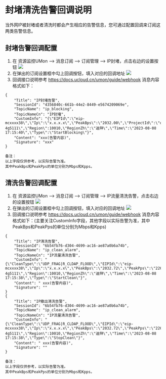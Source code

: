 # 封堵清洗告警回调说明

当外网IP被封堵或者清洗时都会产生相应的告警信息，您可通过配置回调来订阅这两类告警信息。

## 封堵告警回调配置
1. 在 资源监控UMon –> 消息订阅 –> 订阅管理 –> IP封堵，点击右边的设置按钮
![](/images/usecurity/IP封堵.png)
2. 在弹出的订阅设置框中勾上回调按钮，填入对应的回调地址
![](/images/usecurity/订阅设置.png)
3. 回调接口说明参考 https://docs.ucloud.cn/umon/guide/webhook 
消息内容格式如下：
```
{
    "Title": "IP封堵告警",
    "SessionId": "4356840c-661b-44e2-8449-e5674209069e",
    "TopicName": "ip_blocking",
    "TopicNameCn": "IP封堵",
    "CustomInfo": "{\"EIPId\":\"eip-mcxxxx38\",\"Ip\":\"x.x.x.x\",\"PeakBps\":\"2032.00\",\"ProjectId\":\"org-4g5111\",\"Region\":10010,\"RegionZh\":\"迪拜\",\"Time\":\"2023-08-08 17:15:40\",\"Type\":\"StartBlocking\"}",
    "Content": "xxx(告警内容)",
    "Signature": "xxx"
}
```

    备注：
    以上字段仅供参考，以实际告警为准。
    其中PeakBps和PeakPps的单位分别为Mbps和Kpps。


##	清洗告警回调配置
1. 在 资源监控UMon –> 消息订阅 –> 订阅管理 –> IP流量清洗告警，点击右边的设置按钮
![](/images/usecurity/IP清洗.png)
2. 在弹出的订阅设置框中勾上回调按钮，填入对应的回调地址
![](/images/usecurity/订阅设置.png)
3. 回调接口说明参考 https://docs.ucloud.cn/umon/guide/webhook 
消息内容格式如下：(主要关注CustomInfo字段，其他字段以实际告警为准，其中PeakBps和PeakPps的单位分别为Mbps和Kpps) 
```
{
    "Title": "IP清洗告警",
    "SessionId": "6b54fb76-d304-4699-ac16-ae87a0b6a74b",
    "TopicName": "ip_clean_alarm",
    "TopicNameCn": "IP流量清洗告警",
    "CustomInfo": "{\"CleanType\":\"UDP_FRAG|R_CLDAP_FLOOD\",\"EIPId\":\"eip-mcxxxx38\",\"Ip\":\"x.x.x.x\",\"PeakBps\":\"2032.72\",\"PeakPps\":\"226.89\",\"ProjectId\":\"org-4g5111\",\"Region\":10010,\"RegionZh\":\"迪拜\",\"Time\":\"2023-08-08 17:15:38\",\"Type\":\"StartClean\"}",
    "Content": " xxx(告警内容)",
    "Signature": ""
}
{
    "Title": "IP撤出清洗告警",
    "SessionId": "6b54fb76-d304-4699-ac16-ae87a0b6a74b",
    "TopicName": "ip_clean_alarm",
    "TopicNameCn": "IP流量清洗告警",
    "CustomInfo": "{\"CleanType\":\"UDP_FRAG|R_CLDAP_FLOOD\",\"EIPId\":\"eip-mcxxxx38\",\"Ip\":\"x.x.x.x\",\"PeakBps\":\"2032.72\",\"PeakPps\":\"226.89\",\"ProjectId\":\"org-4g5111\",\"Region\":10010,\"RegionZh\":\"迪拜\",\"Time\":\"2023-08-08 17:15:38\",\"Type\":\"StopClean\"}",
    "Content": " xxx(告警内容)",
    "Signature": ""
}
```

    备注：
    以上字段仅供参考，以实际告警为准。
    其中PeakBps和PeakPps的单位分别为Mbps和Kpps。
